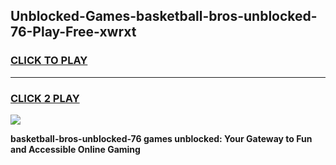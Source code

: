 
## Unblocked-Games-basketball-bros-unblocked-76-Play-Free-xwrxt
<h3>
<a href="https://premium76.site?title=basketball-bros-unblocked-76&ref=12A">CLICK TO PLAY</a></h3>
<hr>

<h3>
<a href="https://premium76.site?title=basketball-bros-unblocked-76&ref=12A">CLICK 2 PLAY</a>
  
</h3>

<a href="https://premium76.site?title=basketball-bros-unblocked-76&ref=12A"><img src="https://clearcache.store/games.png"></a>


**basketball-bros-unblocked-76 games unblocked: Your Gateway to Fun and Accessible Online Gaming**
